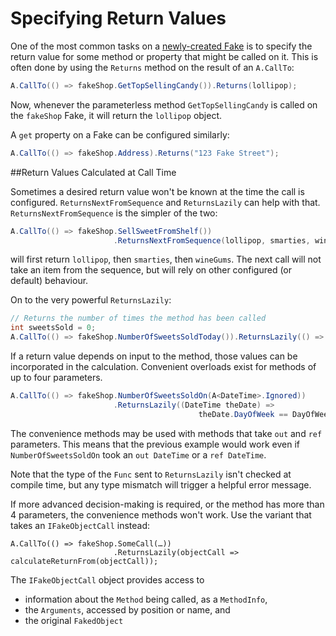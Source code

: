 # Specifying Return Values

One of the most common tasks on a
[newly-created Fake](creating-fakes.md) is to specify the return value
for some method or property that might be called on it. This is often
done by using the `Returns` method on the result of an `A.CallTo`:

```csharp
A.CallTo(() => fakeShop.GetTopSellingCandy()).Returns(lollipop);
```

Now, whenever the parameterless method `GetTopSellingCandy` is called
on the `fakeShop` Fake, it will return the `lollipop` object.

A `get` property on a Fake can be configured similarly:
```csharp
A.CallTo(() => fakeShop.Address).Returns("123 Fake Street");
```

##Return Values Calculated at Call Time

Sometimes a desired return value won't be known at the time the call
is configured. `ReturnsNextFromSequence` and `ReturnsLazily` can help
with that. `ReturnsNextFromSequence` is the simpler of the two:

```csharp
A.CallTo(() => fakeShop.SellSweetFromShelf())
                       .ReturnsNextFromSequence(lollipop, smarties, wineGums);
```

will first return `lollipop`, then `smarties`, then `wineGums`. The
next call will not take an item from the sequence, but will rely on
other configured (or default) behaviour.

On to the very powerful `ReturnsLazily`:

```csharp
// Returns the number of times the method has been called
int sweetsSold = 0;
A.CallTo(() => fakeShop.NumberOfSweetsSoldToday()).ReturnsLazily(() => ++sweetsSold);
```

If a return value depends on input to the method, those values can be
incorporated in the calculation. Convenient overloads exist for
methods of up to four parameters.

```csharp
A.CallTo(() => fakeShop.NumberOfSweetsSoldOn(A<DateTime>.Ignored)) 
                       .ReturnsLazily((DateTime theDate) => 
                                          theDate.DayOfWeek == DayOfWeek.Sunday ? 0 : 200);
```

The convenience methods may be used with methods that take `out` and
`ref` parameters. This means that the previous example would work even
if `NumberOfSweetsSoldOn` took an `out DateTime` or a `ref DateTime`.

Note that the type of the `Func` sent to `ReturnsLazily` isn't checked
at compile time, but any type mismatch will trigger a helpful error
message.

If more advanced decision-making is required, or the method has more
than 4 parameters, the convenience methods won't work. Use the variant
that takes an `IFakeObjectCall` instead:

```charp
A.CallTo(() => fakeShop.SomeCall(…))
                       .ReturnsLazily(objectCall => calculateReturnFrom(objectCall));
```

The `IFakeObjectCall` object provides access to

* information about the `Method` being called, as a `MethodInfo`,
* the `Arguments`, accessed by position or name, and
* the original `FakedObject`
